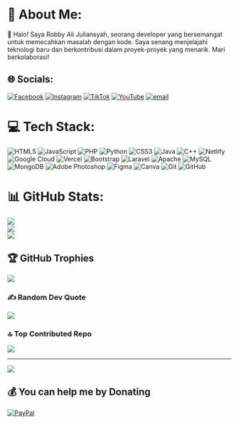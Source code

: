 # 💫 About Me:
👋 Halo! Saya Robby Ali Juliansyah, seorang developer yang bersemangat untuk memecahkan masalah dengan kode. Saya senang menjelajahi teknologi baru dan berkontribusi dalam proyek-proyek yang menarik. Mari berkolaborasi!


## 🌐 Socials:
[![Facebook](https://img.shields.io/badge/Facebook-%231877F2.svg?logo=Facebook&logoColor=white)](https://web.facebook.com/rajul.nations) 
[![Instagram](https://img.shields.io/badge/Instagram-%23E4405F.svg?logo=Instagram&logoColor=white)](https://www.instagram.com/robbyalijuliansyah/) 
[![TikTok](https://img.shields.io/badge/TikTok-%23000000.svg?logo=TikTok&logoColor=white)](https://www.tiktok.com/@oby_113) 
[![YouTube](https://img.shields.io/badge/YouTube-%23FF0000.svg?logo=YouTube&logoColor=white)](https://www.youtube.com/@oby_media_1114) 
[![email](https://img.shields.io/badge/Email-D14836?logo=gmail&logoColor=white)](mailto:robbyalijuliansyah05@gmail.com) 

# 💻 Tech Stack:
![HTML5](https://img.shields.io/badge/html5-%23E34F26.svg?style=flat&logo=html5&logoColor=white) ![JavaScript](https://img.shields.io/badge/javascript-%23323330.svg?style=flat&logo=javascript&logoColor=%23F7DF1E) ![PHP](https://img.shields.io/badge/php-%23777BB4.svg?style=flat&logo=php&logoColor=white) ![Python](https://img.shields.io/badge/python-3670A0?style=flat&logo=python&logoColor=ffdd54) ![CSS3](https://img.shields.io/badge/css3-%231572B6.svg?style=flat&logo=css3&logoColor=white) ![Java](https://img.shields.io/badge/java-%23ED8B00.svg?style=flat&logo=openjdk&logoColor=white) ![C++](https://img.shields.io/badge/c++-%2300599C.svg?style=flat&logo=c%2B%2B&logoColor=white) ![Netlify](https://img.shields.io/badge/netlify-%23000000.svg?style=flat&logo=netlify&logoColor=#00C7B7) ![Google Cloud](https://img.shields.io/badge/GoogleCloud-%234285F4.svg?style=flat&logo=google-cloud&logoColor=white) ![Vercel](https://img.shields.io/badge/vercel-%23000000.svg?style=flat&logo=vercel&logoColor=white) ![Bootstrap](https://img.shields.io/badge/bootstrap-%238511FA.svg?style=flat&logo=bootstrap&logoColor=white) ![Laravel](https://img.shields.io/badge/laravel-%23FF2D20.svg?style=flat&logo=laravel&logoColor=white) ![Apache](https://img.shields.io/badge/apache-%23D42029.svg?style=flat&logo=apache&logoColor=white) ![MySQL](https://img.shields.io/badge/mysql-4479A1.svg?style=flat&logo=mysql&logoColor=white) ![MongoDB](https://img.shields.io/badge/MongoDB-%234ea94b.svg?style=flat&logo=mongodb&logoColor=white) ![Adobe Photoshop](https://img.shields.io/badge/adobe%20photoshop-%2331A8FF.svg?style=flat&logo=adobe%20photoshop&logoColor=white) ![Figma](https://img.shields.io/badge/figma-%23F24E1E.svg?style=flat&logo=figma&logoColor=white) ![Canva](https://img.shields.io/badge/Canva-%2300C4CC.svg?style=flat&logo=Canva&logoColor=white) ![Git](https://img.shields.io/badge/git-%23F05033.svg?style=flat&logo=git&logoColor=white) ![GitHub](https://img.shields.io/badge/github-%23121011.svg?style=flat&logo=github&logoColor=white)

# 📊 GitHub Stats:
![](https://github-readme-stats-heu4482f0-robbyalijuliansyahs-projects.vercel.app/api?username=robbyalijuliansyah&theme=radical&hide_border=true&include_all_commits=true&count_private=false)<br/>
![](https://github-readme-streak-stats.herokuapp.com/?user=robbyalijuliansyah&theme=radical&hide_border=true)<br/>
![](https://github-readme-stats-heu4482f0-robbyalijuliansyahs-projects.vercel.app/api/top-langs/?username=robbyalijuliansyah&theme=radical&hide_border=true&include_all_commits=true&count_private=false&layout=compact)

## 🏆 GitHub Trophies
![](https://github-profile-trophy.vercel.app/?username=robbyalijuliansyah&theme=radical&no-frame=true&no-bg=false&margin-w=4)

### ✍️ Random Dev Quote
![](https://quotes-github-readme.vercel.app/api?type=horizontal&theme=radical)

### 🔝 Top Contributed Repo
![](https://github-contributor-stats.vercel.app/api?username=robbyalijuliansyah&limit=5&theme=radical&combine_all_yearly_contributions=true)

---
[![](https://visitcount.itsvg.in/api?id=robbyalijuliansyah&icon=4&color=0)](https://visitcount.itsvg.in)

## 💰 You can help me by Donating
[![PayPal](https://img.shields.io/badge/PayPal-00457C?style=for-the-badge&logo=paypal&logoColor=white)](https://paypal.me/kangmbyy) 

  
<!-- Proudly created with GPRM ( https://gprm.itsvg.in ) -->
